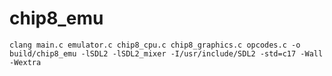 # chip8_emu

```console
clang main.c emulator.c chip8_cpu.c chip8_graphics.c opcodes.c -o build/chip8_emu -lSDL2 -lSDL2_mixer -I/usr/include/SDL2 -std=c17 -Wall -Wextra
```

